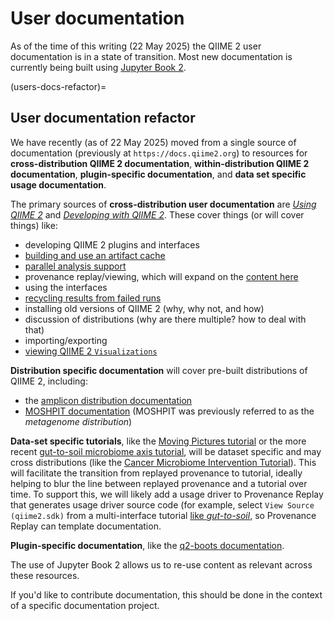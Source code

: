 # User documentation

As of the time of this writing (22 May 2025) the QIIME 2 user documentation is in a state of transition.
Most new documentation is currently being built using [Jupyter Book 2](https://next.jupyterbook.org).

(users-docs-refactor)=
## User documentation refactor

We have recently (as of 22 May 2025) moved from a single source of documentation (previously at `https://docs.qiime2.org`) to resources for **cross-distribution QIIME 2 documentation**, **within-distribution QIIME 2 documentation**, **plugin-specific documentation**, and **data set specific usage documentation**.

The primary sources of **cross-distribution user documentation** are [*Using QIIME 2*](https://use.qiime2.org) and [*Developing with QIIME 2*](https://develop.qiime2.org).
These cover things (or will cover things) like:
- developing QIIME 2 plugins and interfaces
- [building and use an artifact cache](https://use.qiime2.org/en/latest/tutorials/use-the-artifact-cache.html)
- [parallel analysis support](https://use.qiime2.org/en/latest/references/parallel-configuration.html)
- provenance replay/viewing, which will expand on the [content here](https://forum.qiime2.org/t/provenance-replay-beta-release-and-tutorial/23279)
- using the interfaces
- [recycling results from failed runs](https://use.qiime2.org/en/latest/how-to-guides/pipeline-resumption.html)
- installing old versions of QIIME 2 (why, why not, and how)
- discussion of distributions (why are there multiple? how to deal with that)
- importing/exporting
- [viewing QIIME 2 `Visualizations`](https://use.qiime2.org/en/latest/how-to-guides/view-visualizations.html)

**Distribution specific documentation** will cover pre-built distributions of QIIME 2, including:
 - the [amplicon distribution documentation](https://amplicon-docs.qiime2.org)
 - [MOSHPIT documentation](https://moshpit.qiime2.org) (MOSHPIT was previously referred to as the *metagenome distribution*)

**Data-set specific tutorials**, like the [Moving Pictures tutorial](https://moving-pictures-tutorial.readthedocs.io/) or the more recent [gut-to-soil microbiome axis tutorial](https://gut-to-soil-tutorial.readthedocs.io/), will be dataset specific and may cross distributions (like the [Cancer Microbiome Intervention Tutorial](https://docs.qiime2.org/jupyterbooks/cancer-microbiome-intervention-tutorial/)).
This will facilitate the transition from replayed provenance to tutorial, ideally helping to blur the line between replayed provenance and a tutorial over time.
To support this, we will likely add a usage driver to Provenance Replay that generates usage driver source code (for example, select `View Source (qiime2.sdk)` from a multi-interface tutorial [like *gut-to-soil*](https://gut-to-soil-tutorial.readthedocs.io/), so Provenance Replay can template documentation.

**Plugin-specific documentation**, like the [q2-boots documentation](https://q2-boots.readthedocs.io/).

The use of Jupyter Book 2 allows us to re-use content as relevant across these resources.

If you'd like to contribute documentation, this should be done in the context of a specific documentation project.


